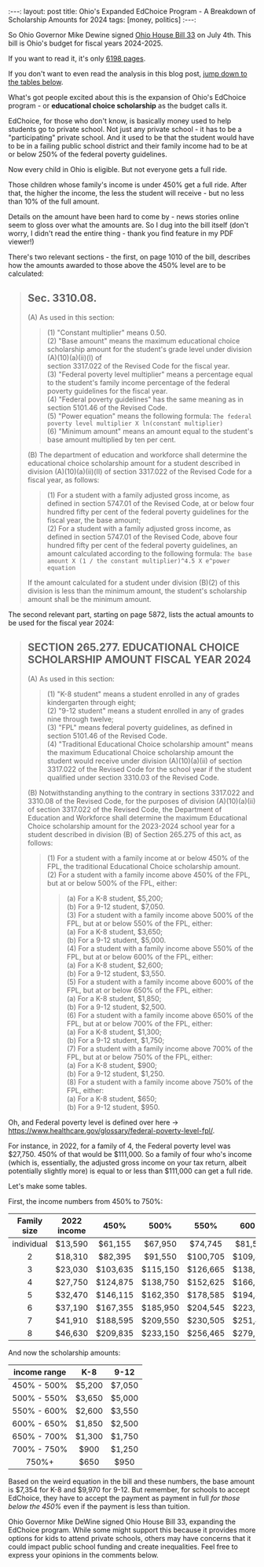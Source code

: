:---:
layout: post
title:  Ohio's Expanded EdChoice Program - A Breakdown of Scholarship Amounts for 2024
tags: [money, politics]
:---:

So Ohio Governor Mike Dewine signed [Ohio House Bill 33](https://www.legislature.ohio.gov/legislation/135/hb33) on July 4th. This bill is Ohio's budget for fiscal years 2024-2025.

If you want to read it, it's only [6198 pages](https://search-prod.lis.state.oh.us/solarapi/v1/general_assembly_135/bills/hb33/EN/06/hb33_06_EN?format=pdf).

If you don't want to even read the analysis in this blog post, [jump down to the tables below](#the-tables).

What's got people excited about this is the expansion of Ohio's EdChoice program - or **educational choice scholarship** as the budget calls it.

EdChoice, for those who don't know, is basically money used to help students go to private school. Not just any private school - it has to be a "participating" private school. And it used to be that the student would have to be in a failing public school district and their family income had to be at or below 250% of the federal poverty guidelines.

Now every child in Ohio is eligible. But not everyone gets a full ride.

Those children whose family's income is under 450% get a full ride. After that, the higher the income, the less the student will receive - but no less than 10% of the full amount.

Details on the amount have been hard to come by - news stories online seem to gloss over what the amounts are. So I dug into the bill itself (don't worry, I didn't read the entire thing - thank you find feature in my PDF viewer!)

There's two relevant sections - the first, on page 1010 of the bill, describes how the amounts awarded to those above the 450% level are to be calculated:

> ## Sec. 3310.08.
>
> (A) As used in this section:
> 
> > (1) "Constant multiplier" means 0.50.<br />
> > (2) "Base amount" means the maximum educational choice scholarship amount for the student's grade level under division (A)(10)(a)(ii)(I) of<br />
> > section 3317.022 of the Revised Code for the fiscal year.<br />
> > (3) "Federal poverty level multiplier" means a percentage equal to the student's family income percentage of the federal poverty guidelines for the fiscal year.<br />
> > (4) "Federal poverty guidelines" has the same meaning as in section 5101.46 of the Revised Code.<br />
> > (5) "Power equation" means the following formula: `The federal poverty level multiplier X ln(constant multiplier)`<br />
> > (6) "Minimum amount" means an amount equal to the student's base amount multiplied by ten per cent.<br />
>
> (B) The department of education and workforce shall determine the educational choice scholarship amount for a student described in division (A)(10)(a)(ii)(II) of section 3317.022 of the Revised Code for a fiscal year, as follows:
>
> > (1) For a student with a family adjusted gross income, as defined in section 5747.01 of the Revised Code, at or below four hundred fifty per cent of the federal poverty guidelines for the fiscal year, the base amount;<br />
> > (2) For a student with a family adjusted gross income, as defined in section 5747.01 of the Revised Code, above four hundred fifty per cent of the federal poverty guidelines, an amount calculated according to the following formula: `The base amount X (1 / the constant multiplier)^4.5 X e^power equation`<br />
> 
> If the amount calculated for a student under division (B)(2) of this division is less than the minimum amount, the student's scholarship amount shall be the minimum amount.

The second relevant part, starting on page 5872, lists the actual amounts to be used for the fiscal year 2024:

> ## SECTION 265.277. EDUCATIONAL CHOICE SCHOLARSHIP AMOUNT FISCAL YEAR 2024
> 
> (A) As used in this section:
> 
> > (1) "K-8 student" means a student enrolled in any of grades kindergarten through eight;<br />
> > (2) "9-12 student" means a student enrolled in any of grades nine through twelve;<br />
> > (3) "FPL" means federal poverty guidelines, as defined in section 5101.46 of the Revised Code.<br />
> > (4) "Traditional Educational Choice scholarship amount" means the maximum Educational Choice scholarship amount the student would receive under division (A)(10)(a)(ii) of section 3317.022 of the Revised Code for the school year if the student qualified under section 3310.03 of the Revised Code.<br />
> 
> (B) Notwithstanding anything to the contrary in sections 3317.022 and 3310.08 of the Revised Code, for the purposes of division (A)(10)(a)(ii) of section 3317.022 of the Revised Code, the Department of Education and Workforce shall determine the maximum Educational Choice scholarship amount for the 2023-2024 school year for a student described in division (B) of Section 265.275 of this act, as follows:
> 
> > (1) For a student with a family income at or below 450% of the FPL, the traditional Educational Choice scholarship amount.<br />
> > (2) For a student with a family income above 450% of the FPL, but at or below 500% of the FPL, either:<br />
> > > (a) For a K-8 student, $5,200;<br />
> > > (b) For a 9-12 student, $7,050.<br />
> > (3) For a student with a family income above 500% of the FPL, but at or below 550% of the FPL, either:<br />
> > > (a) For a K-8 student, $3,650;<br />
> > > (b) For a 9-12 student, $5,000.<br />
> > (4) For a student with a family income above 550% of the FPL, but at or below 600% of the FPL, either:<br />
> > > (a) For a K-8 student, $2,600;<br />
> > > (b) For a 9-12 student, $3,550.<br />
> > (5) For a student with a family income above 600% of the FPL, but at or below 650% of the FPL, either:<br />
> > > (a) For a K-8 student, $1,850;<br />
> > > (b) For a 9-12 student, $2,500.<br />
> > (6) For a student with a family income above 650% of the FPL, but at or below 700% of the FPL, either:<br />
> > > (a) For a K-8 student, $1,300;<br />
> > > (b) For a 9-12 student, $1,750;<br />
> > (7) For a student with a family income above 700% of the FPL, but at or below 750% of the FPL, either:<br />
> > > (a) For a K-8 student, $900;<br />
> > > (b) For a 9-12 student, $1,250.<br />
> > (8) For a student with a family income above 750% of the FPL, either:<br />
> > > (a) For a K-8 student, $650;<br />
> > > (b) For a 9-12 student, $950.<br />

Oh, and Federal poverty level is defined over here &rarr; <https://www.healthcare.gov/glossary/federal-poverty-level-fpl/>.

For instance, in 2022, for a family of 4, the Federal poverty level was $27,750. 450% of that would be $111,000. So a family of four who's income (which is, essentially, the adjusted gross income on your tax return, albeit potentially slightly more) is equal to or less than $111,000 can get a full ride.

<span id="the-tables">Let's make some tables.</span>

First, the income numbers from 450% to 750%:

Family size | 2022 income | 450% | 500% | 550% | 600% | 650% | 700% | 750%
:---: | :---: | :---: | :---: | :---: | :---: | :---: | :---: | :---: |
individual | $13,590 | $61,155 | $67,950 | $74,745 | $81,540 | $88,335 | $95,130 | $101,925
2 | $18,310 | $82,395 | $91,550 | $100,705 | $109,860 | $119,015 | $128,170 | $137,325
3 | $23,030 | $103,635 | $115,150 | $126,665 | $138,180 | $149,695 | $161,210 | $172,725
4 | $27,750 | $124,875 | $138,750 | $152,625 | $166,500 | $180,375 | $194,250 | $208,125
5 | $32,470 | $146,115 | $162,350 | $178,585 | $194,820 | $211,055 | $227,290 | $243,525
6 | $37,190 | $167,355 | $185,950 | $204,545 | $223,140 | $241,735 | $260,330 | $278,925
7 | $41,910 | $188,595 | $209,550 | $230,505 | $251,460 | $272,415 | $293,370 | $314,325
8 | $46,630 | $209,835 | $233,150 | $256,465 | $279,780 | $303,095 | $326,410 | $349,725

And now the scholarship amounts:

income range | K-8 | 9-12
:---: | :---: | :---:
450% - 500% | $5,200 | $7,050
500% - 550% | $3,650 | $5,000
550% - 600% | $2,600 | $3,550
600% - 650% | $1,850 | $2,500
650% - 700% | $1,300 | $1,750
700% - 750% | $900 | $1,250
750%+ | $650 | $950

Based on the weird equation in the bill and these numbers, the base amount is $7,354 for K-8 and $9,970 for 9-12. But remember, for schools to accept EdChoice, they have to accept the payment as payment in full *for those below the 450%* even if the payment is less than tuition.

Ohio Governor Mike DeWine signed Ohio House Bill 33, expanding the EdChoice program. While some might support this because it provides more options for kids to attend private schools, others may have concerns that it could impact public school funding and create inequalities. Feel free to express your opinions in the comments below.